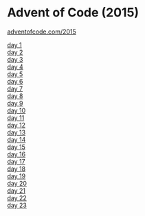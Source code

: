 # Advent of Code (2015)

[adventofcode.com/2015](https://adventofcode.com/2015)

[day 1](day01/README.md)\
[day 2](day02/README.md)\
[day 3](day03/README.md)\
[day 4](day04/README.md)\
[day 5](day05/README.md)\
[day 6](day06/README.md)\
[day 7](day07/README.md)\
[day 8](day08/README.md)\
[day 9](day09/README.md)\
[day 10](day10/README.md)\
[day 11](day11/README.md)\
[day 12](day12/README.md)\
[day 13](day13/README.md)\
[day 14](day14/README.md)\
[day 15](day15/README.md)\
[day 16](day16/README.md)\
[day 17](day17/README.md)\
[day 18](day18/README.md)\
[day 19](day19/README.md)\
[day 20](day20/README.md)\
[day 21](day21/README.md)\
[day 22](day22/README.md)\
[day 23](day23/README.md)